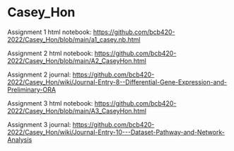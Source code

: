 # Casey_Hon
Assignment 1 html notebook: https://github.com/bcb420-2022/Casey_Hon/blob/main/a1_casey.nb.html

Assignment 2 html notebook: https://github.com/bcb420-2022/Casey_Hon/blob/main/A2_CaseyHon.html

Assignment 2 journal: https://github.com/bcb420-2022/Casey_Hon/wiki/Journal-Entry-8--Differential-Gene-Expression-and-Preliminary-ORA

Assignment 3 html notebook: https://github.com/bcb420-2022/Casey_Hon/blob/main/A3_CaseyHon.html

Assignment 3 journal: https://github.com/bcb420-2022/Casey_Hon/wiki/Journal-Entry-10---Dataset-Pathway-and-Network-Analysis
